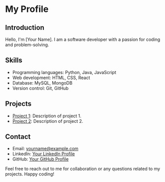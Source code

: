 
# My Profile

## Introduction
Hello, I'm [Your Name]. I am a software developer with a passion for coding and problem-solving.

## Skills
- Programming languages: Python, Java, JavaScript
- Web development: HTML, CSS, React
- Database: MySQL, MongoDB
- Version control: Git, GitHub

## Projects
- [Project 1](https://github.com/yourusername/project1): Description of project 1.
- [Project 2](https://github.com/yourusername/project2): Description of project 2.

## Contact
- Email: yourname@example.com
- LinkedIn: [Your LinkedIn Profile](https://www.linkedin.com/in/yourusername/)
- GitHub: [Your GitHub Profile](https://github.com/yourusername)

Feel free to reach out to me for collaboration or any questions related to my projects. Happy coding!